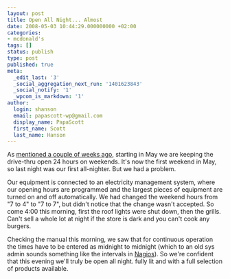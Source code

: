 ```yaml
---
layout: post
title: Open All Night... Almost
date: 2008-05-03 10:44:29.000000000 +02:00
categories:
- mcdonald's
tags: []
status: publish
type: post
published: true
meta:
  _edit_last: '3'
  _social_aggregation_next_run: '1401623843'
  _social_notify: '1'
  _wpcom_is_markdown: '1'
author:
  login: shanson
  email: papascott-wp@gmail.com
  display_name: PapaScott
  first_name: Scott
  last_name: Hanson
---
```

<p>As <a href="http://www.papascott.de/archives/2008/04/08/open-all-night/">mentioned a couple of weeks ago</a>, starting in May we are keeping the drive-thru open 24 hours on weekends. It's now the first weekend in May, so last night was our first all-nighter. But we had a problem.</p>
<p>Our equipment is connected to an electricity management system, where our opening hours are programmed and the largest pieces of equipment are turned on and off automatically. We had changed the weekend hours from  "7 to 4" to "7 to 7", but didn't notice that the change wasn't accepted. So come 4:00 this morning, first the roof lights were shut down, then the grills. Can't sell a whole lot at night if the store is dark and you can't cook any burgers.</p>
<p>Checking the manual this morning, we saw that for continuous operation the times have to be entered as midnight to midnight (which to an old sys admin sounds something like the intervals in <a href="http://www.nagios.org/">Nagios</a>). So we're confident that this evening we'll truly be open all night. fully lit and with a full selection of products available.</p>
